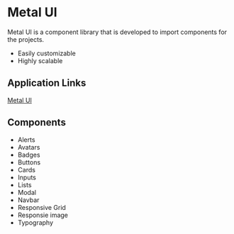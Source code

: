 # Metal UI
Metal UI is a component library that is developed to import components for the projects.

* Easily customizable
* Highly scalable

## Application Links
[Metal UI](https://metal-ui.netlify.app/ "Metal UI home")

## Components
* Alerts
* Avatars
* Badges
* Buttons
* Cards
* Inputs
* Lists
* Modal
* Navbar
* Responsive Grid
* Responsie image
* Typography
